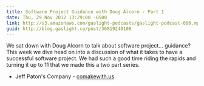 ```yaml
---
title: Software Project Guidance with Doug Alcorn - Part 1
date: Thu, 29 Nov 2012 13:29:00 -0500
link: http://s3.amazonaws.com/gaslight-podcasts/gaslight-podcast-006.mp3
guid: http://blog.gaslight.co/post/36819240108
---
```


We sat down with Doug Alcorn to talk about software project... guidance?
This week we dive head on into a discussion of what it takes to have a
successful software project. We had such a good time riding the rapids and
turning it up to 11 that we made this a two part series.

  * Jeff Paton's Company - <a href="http://comakewith.us">comakewith.us</a>
